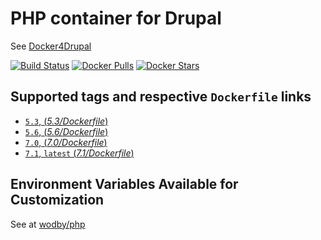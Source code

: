 # PHP container for Drupal

See [Docker4Drupal](http://docker4drupal.org)

[![Build Status](https://travis-ci.org/wodby/drupal-php.svg?branch=master)](https://travis-ci.org/wodby/drupal-php)
[![Docker Pulls](https://img.shields.io/docker/pulls/wodby/drupal-php.svg)](https://hub.docker.com/r/wodby/drupal-php)
[![Docker Stars](https://img.shields.io/docker/stars/wodby/drupal-php.svg)](https://hub.docker.com/r/wodby/drupal-php)

## Supported tags and respective `Dockerfile` links

- [`5.3`, (*5.3/Dockerfile*)](https://github.com/wodby/drupal-php/tree/master/5.3/Dockerfile)
- [`5.6`, (*5.6/Dockerfile*)](https://github.com/wodby/drupal-php/tree/master/5.6/Dockerfile)
- [`7.0`, (*7.0/Dockerfile*)](https://github.com/wodby/drupal-php/tree/master/7.0/Dockerfile)
- [`7.1`, `latest` (*7.1/Dockerfile*)](https://github.com/wodby/drupal-php/tree/master/7.1/Dockerfile)

## Environment Variables Available for Customization

See at [wodby/php](https://github.com/wodby/php)
